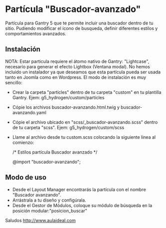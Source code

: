# Partícula "Buscador-avanzado"
Partícula para Gantry 5 que te permite incluir una buscador dentro de tu sitio. Pudiendo modificar el ícono de busqueda, definir diferentes estilos y comportamientos avanzados.


Instalación
-----------
NOTA: Estar particula requiere el átomo nativo de Gantry: "Lightcase", necesario para generar el efecto Lightbox (Ventana modal).
No hemos incluido un instalador ya que deseamos que esta partícula pueda ser usada tanto en Joomla como en Wordpress. 
El modo de instalación es muy sencillo:

+ Crear la carpeta "particles" dentro de tu carpeta "custom" en tu plantilla Gantry. Ejem: g5_hydrogen/custom/particles
+ Cópie los archivos buscador-avanzando.html.twig y buscador-avanzando.yaml
+ Cópie el archivo ubicado en "scss/_buscador-avanzando.scss" dentro de tu carpeta "scss". Ejem: g5_hydrogen/custom/scss
+ Llame al archivo desde tu custom.scss colocando la siguiente linea al comienzo: 

  /* Estilos partícula Buscador avanzado */
  
  @import "buscador-avanzando";


Modo de uso
-----------
+ Desde el Layout Manager encontrarás la partícula con el nombre "Buscador avanzando". 
+ Arrástrala a tu  diseño y configúrala.
+ Desde el Gestor de Módulos, coloque su módulo de búsqueda en la posición modular:"posicion_buscar"

Saludos
http://www.aulaideal.com


